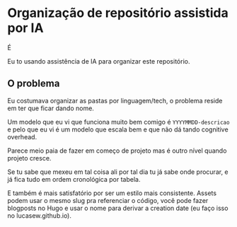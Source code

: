 # Organização de repositório assistida por IA

É

Eu to usando assistência de IA para organizar este repositório.

## O problema
Eu costumava organizar as pastas por linguagem/tech, o problema reside em ter que ficar dando nome.

Um modelo que eu vi que funciona muito bem comigo é `YYYYMMDD-descricao` e pelo que eu vi é um modelo
que escala bem e que não dá tando cognitive overhead.

Parece meio paia de fazer em começo de projeto mas é outro nível quando projeto cresce.

Se tu sabe que mexeu em tal coisa ali por tal dia tu já sabe onde procurar, e já fica tudo em
ordem cronológica por tabela.

E também é mais satisfatório por ser um estilo mais consistente. Assets podem usar o mesmo slug
pra referenciar o código, você pode fazer blogposts no Hugo e usar o nome para derivar a creation
date (eu faço isso no lucasew.github.io).
